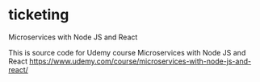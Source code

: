 # ticketing
Microservices with Node JS and React

This is source code for Udemy course Microservices with Node JS and React
https://www.udemy.com/course/microservices-with-node-js-and-react/
